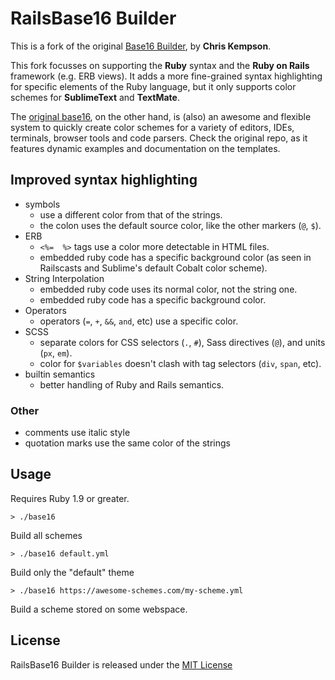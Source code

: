 # RailsBase16 Builder
This is a fork of the original [Base16 Builder](https://github.com/chriskempson/base16-builder), by **Chris Kempson**.  

This fork focusses on supporting the **Ruby** syntax and the **Ruby on Rails** framework (e.g. ERB views).
It adds a more fine-grained syntax highlighting for specific elements of the Ruby language, but it only supports color schemes for **SublimeText** and **TextMate**.  

The [original base16](https://github.com/chriskempson/base16), on the other hand, is (also) an awesome and flexible system to quickly create color schemes for a variety of editors, IDEs, terminals, browser tools and code parsers. Check the original repo, as it features dynamic examples and documentation on the templates.  


## Improved syntax highlighting

* symbols
    * use a different color from that of the strings.
    * the colon uses the default source color, like the other markers (`@`, `$`).
* ERB
    * `<%=  %>` tags use a color more detectable in HTML files.
    * embedded ruby code has a specific background color (as seen in Railscasts and Sublime's default Cobalt color scheme).
* String Interpolation
    * embedded ruby code uses its normal color, not the string one. 
    * embedded ruby code has a specific background color.
* Operators
    * operators (`=`, `+`, `&&`, `and`, etc) use a specific color.
* SCSS
    * separate colors for CSS selectors (`.`, `#`), Sass directives (`@`), and units (`px`, `em`).
    * color for `$variables` doesn't clash with tag selectors (`div`, `span`, etc).
* builtin semantics
    * better handling of Ruby and Rails semantics.

### Other

* comments use italic style
* quotation marks use the same color of the strings


## Usage

Requires Ruby 1.9 or greater.

    > ./base16
Build all schemes

    > ./base16 default.yml
Build only the "default" theme

    > ./base16 https://awesome-schemes.com/my-scheme.yml
Build a scheme stored on some webspace.


## License
RailsBase16 Builder is released under the [MIT License](https://github.com/tompave/RailsBase16-builder/blob/master/LICENSE.md)
